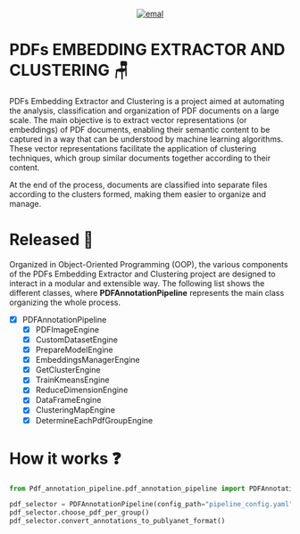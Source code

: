 [//]: <> (https://stackoverflow.com/questions/47344571/how-to-draw-checkbox-or-tick-mark-in-github-markdown-table)
[//]: <> (https://docs.document360.com/docs/how-to-center-align-the-text-in-markdown)
<p align="center">
<a href="mailto: lhodonou349@gmail.com">
   <img alt="emal" src="https://img.shields.io/badge/contact_me-email-red">
</a>
</p>

# PDFs EMBEDDING EXTRACTOR AND CLUSTERING 🪑

PDFs Embedding Extractor and Clustering is a project aimed at automating the analysis, classification and organization of PDF documents on a large scale. The main objective is to extract vector representations (or embeddings) of PDF documents, enabling their semantic content to be captured in a way that can be understood by machine learning algorithms. These vector representations facilitate the application of clustering techniques, which group similar documents together according to their content.

At the end of the process, documents are classified into separate files according to the clusters formed, making them easier to organize and manage.


# Released 🚀
Organized in Object-Oriented Programming (OOP), the various components of the PDFs Embedding Extractor and Clustering project are designed to interact in a modular and extensible way. The following list shows the different classes, where **PDFAnnotationPipeline** represents the main class organizing the whole process.

- [x] PDFAnnotationPipeline
  - [x] PDFImageEngine 
  - [x] CustomDatasetEngine
  - [x] PrepareModelEngine
  - [x] EmbeddingsManagerEngine
  - [x] GetClusterEngine
  - [x] TrainKmeansEngine
  - [x] ReduceDimensionEngine
  - [x] DataFrameEngine
  - [x] ClusteringMapEngine
  - [x] DetermineEachPdfGroupEngine

# How it works ❓

```python
from Pdf_annotation_pipeline.pdf_annotation_pipeline import PDFAnnotationPipeline

pdf_selector = PDFAnnotationPipeline(config_path="pipeline_config.yaml")
pdf_selector.choose_pdf_per_group()
pdf_selector.convert_annotations_to_publyanet_format()
